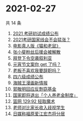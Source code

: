 # 2021-02-27

共 14 条

<!-- BEGIN ZHIHUSEARCH -->
<!-- 最后更新时间 Sat Feb 27 2021 14:16:40 GMT+0800 (CST) -->
1. [2021 考研初试成绩公布](https://www.zhihu.com/search?q=考研成绩)
1. [2021考研国家线会不会猛涨？](https://www.zhihu.com/search?q=考研国家线)
1. [电影真人版《猫和老鼠》](https://www.zhihu.com/search?q=猫和老鼠)
1. [张小斐粉丝后援会被解散](https://www.zhihu.com/search?q=张小斐)
1. [拜登下令空袭叙利亚](https://www.zhihu.com/search?q=美国空袭叙利亚)
1. [元宵节文案你 get 了吗？](https://www.zhihu.com/search?q=元宵节)
1. [老板不喜欢我要辞职吗？](https://www.zhihu.com/search?q=奇葩说)
1. [四六级成绩公布](https://www.zhihu.com/search?q=四六级成绩)
1. [海贼王漫画新情报](https://www.zhihu.com/search?q=海贼王)
1. [郭敬明回应反剽窃基金](https://www.zhihu.com/search?q=郭敬明)
1. [国家即将退出「个人养老金制度」](https://www.zhihu.com/search?q=养老金)
1. [篮网 129:92 轻取魔术](https://www.zhihu.com/search?q=篮网)
1. [老师对比家长收入歧视学生](https://www.zhihu.com/search?q=老师对比家长收入)
1. [日媒称福原爱江宏杰将分居](https://www.zhihu.com/search?q=福原爱江宏杰)
<!-- END ZHIHUSEARCH -->

